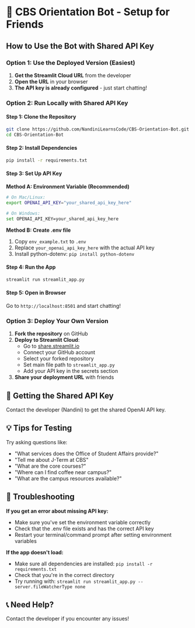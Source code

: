 # 🚀 CBS Orientation Bot - Setup for Friends

## How to Use the Bot with Shared API Key

### Option 1: Use the Deployed Version (Easiest)

1. **Get the Streamlit Cloud URL** from the developer
2. **Open the URL** in your browser
3. **The API key is already configured** - just start chatting!

### Option 2: Run Locally with Shared API Key

#### Step 1: Clone the Repository
```bash
git clone https://github.com/NandiniLearnsCode/CBS-Orientation-Bot.git
cd CBS-Orientation-Bot
```

#### Step 2: Install Dependencies
```bash
pip install -r requirements.txt
```

#### Step 3: Set Up API Key

**Method A: Environment Variable (Recommended)**
```bash
# On Mac/Linux:
export OPENAI_API_KEY="your_shared_api_key_here"

# On Windows:
set OPENAI_API_KEY=your_shared_api_key_here
```

**Method B: Create .env file**
1. Copy `env_example.txt` to `.env`
2. Replace `your_openai_api_key_here` with the actual API key
3. Install python-dotenv: `pip install python-dotenv`

#### Step 4: Run the App
```bash
streamlit run streamlit_app.py
```

#### Step 5: Open in Browser
Go to `http://localhost:8501` and start chatting!

### Option 3: Deploy Your Own Version

1. **Fork the repository** on GitHub
2. **Deploy to Streamlit Cloud**:
   - Go to [share.streamlit.io](https://share.streamlit.io)
   - Connect your GitHub account
   - Select your forked repository
   - Set main file path to `streamlit_app.py`
   - Add your API key in the secrets section
3. **Share your deployment URL** with friends

## 🔑 Getting the Shared API Key

Contact the developer (Nandini) to get the shared OpenAI API key.

## 💡 Tips for Testing

Try asking questions like:
- "What services does the Office of Student Affairs provide?"
- "Tell me about J-Term at CBS"
- "What are the core courses?"
- "Where can I find coffee near campus?"
- "What are the campus resources available?"

## 🐛 Troubleshooting

**If you get an error about missing API key:**
- Make sure you've set the environment variable correctly
- Check that the .env file exists and has the correct API key
- Restart your terminal/command prompt after setting environment variables

**If the app doesn't load:**
- Make sure all dependencies are installed: `pip install -r requirements.txt`
- Check that you're in the correct directory
- Try running with: `streamlit run streamlit_app.py --server.fileWatcherType none`

## 📞 Need Help?

Contact the developer if you encounter any issues! 